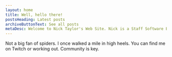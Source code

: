 ```yaml
---
layout: home
title: Well, hello there!
postsHeading: Latest posts
archiveButtonText: See all posts
metaDesc: Welcome to Nick Taylor's Web Site. Nick is a Staff Software Engineer focusing on front-end technologies and tooling.
---
```


Not a big fan of spiders. I once walked a mile in high heels. You can find me on Twitch or working out. Community is key.
